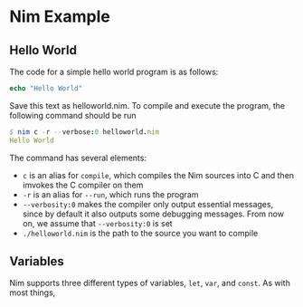 # Nim Example
## Hello World
The code for a simple hello world program is as follows:
```nim
echo "Hello World"
```
Save this text as helloworld.nim. To compile and execute the program, the following command should be run

```nim
$ nim c -r --verbose:0 helloworld.nim
Hello World
```

The command has several elements:

* `c` is an alias for `compile`, which compiles the Nim sources into C and then imvokes the C compiler on them
* `-r` is an alias for `--run`, which runs the program
* `--verbosity:0` makes the compiler only output essential messages, since by default it also outputs some debugging messages. From now on, we assume that `--verbosity:0` is set
* `./helloworld.nim` is the path to the source you want to compile

## Variables
Nim supports three different types of variables, `let`, `var`, and `const`. As with most things,
